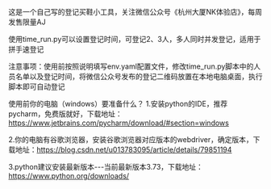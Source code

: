 这是一个自己写的登记买鞋小工具，关注微信公众号《杭州大厦NK体验店》，每周发售限量AJ

使用time_run.py可以设置登记时间，可登记2、3人，多人同时并发登记，适用于拼手速登记

注意事项：使用前按照说明填写env.yaml配置文件，修改time_run.py脚本中的人员名单以及登记时间，将微信公众号发布的登记二维码放置在本地电脑桌面，执行脚本即可自动登记

使用前你的电脑（windows）要准备什么？
1.安装python的IDE，推荐pycharm，免费版就好，下载地址：https://www.jetbrains.com/pycharm/download/#section=windows

2.你的电脑有谷歌浏览器，安装谷歌浏览器对应版本的webdriver，确定版本，下载地址：https://blog.csdn.net/u013783095/article/details/79851194

3.python建议安装最新版本---当前最新版本3.73，下载地址：https://www.python.org/downloads/
